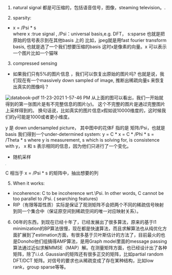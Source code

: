 1. natural signal 都是可压缩的，包括语音信号，图像，steaming television。.

2. sparsity: 
+  x = /Psi * s  
  where x :true signal , /Psi：universal basis,e.g. DFT， s:sparse 
  也就是把原始的信号表示到在其他basis 上的
  比如，jpeg就是用fast fourier transform basis, 也就是选了一个我们想要压缩的basis
  这时x是像素的向量。x 可以表示一个图片比如一个猫咪
  

3.  compressed sensing
+ 如果我们只有5%的图片信息 ，我们可以恢复出原始的图片吗? 也就是说，我们现在有一个massively down sampled of image, 推断出稀疏向量s 来恢复出真实的图像吗？

![databook-pdf 11-23-2021 1-57-46 PM](https://user-images.githubusercontent.com/69283174/142965098-72057134-edaa-4e04-9c25-514825c645ac.png)
从上面的图可以看出，我们一开始就得到的第一张图片是有不完整信息的图片(y)。 这个不完整的图片是通过完整图片上采样得到的。
换句话说，比如真实的图片信息x假如说10000维度的，这时候我们的y可能是1000或者更小维度。

y 是 down undersampled picture， 其中图中的花体F 指的是 矩阵/Psi，也就是basis
我们得到一个under-determined system: y = C * x = C * /Phi * s = /Theta * s
where y is measurement, s  which is solving for, is consistence with y， x 和 s 表示相同的信息，因为他们只进行了一个变化。
+ 随机采样

 
<img src="https://user-images.githubusercontent.com/69283174/144697599-a690861e-ec1f-4111-b1e1-cf68d752bfeb.png" style="zoom:10%" />

  
C 相当于  x = /Psi * s  的矩阵中，抽出想要的列

5. When it works:
+ incoherence: C to be incoherence  wrt.\Psi. In other words, C cannot be too parallel to /Psi. ( searching features)
+ RIP（有限等距性质）实际是保证了观测矩阵不会把两个不同的稀疏信号映射到同一个集合中（保证原空间到稀疏空间的唯一对应映射关系）。


6. 06年的东西，到现在已经十年了，已经发展出了很多算法，原来的基于l1 minimization的BP算法很慢，现在都是快速算法，而且求解算法也从纯优化方面扩展到了estimation方面，有很多基于贝叶斯估计的方法了，目前最火的也是Donoho他们组搞得AMP算法，是用Graph model里面的message passing算法通过近似求解MMSE（MAP）解。在测量矩阵方面，也已经设计出了各种矩阵，除了i.i.d. Gaussian的矩阵还有很多正交的矩阵，比如partial random DFT/DCT 矩阵。对信号的要求也从稀疏变成了存在某种结构，比如low rank，group sparse等等。
